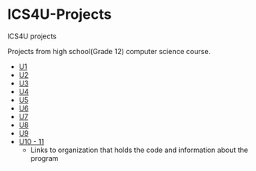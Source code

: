 # ICS4U-Projects
ICS4U projects 

Projects from high school(Grade 12) computer science course.

- [U1](https://github.com/ryanalumkal/ICS4U-Projects/tree/main/ICS4U/U1)
- [U2](https://github.com/ryanalumkal/ICS4U-Projects/tree/main/ICS4U/U2)
- [U3](https://github.com/ryanalumkal/ICS4U-Projects/tree/main/ICS4U/U3)
- [U4](https://github.com/ryanalumkal/ICS4U-Projects/tree/main/ICS4U/U4)
- [U5](https://github.com/ryanalumkal/ICS4U-Projects/tree/main/ICS4U/U5)
- [U6](https://github.com/ryanalumkal/ICS4U-Projects/tree/main/ICS4U/U6)
- [U7](https://github.com/ryanalumkal/ICS4U-Projects/tree/main/ICS4U/U7)
- [U8](https://github.com/ryanalumkal/ICS4U-Projects/tree/main/ICS4U/U8)
- [U9](https://github.com/ryanalumkal/ICS4U-Projects/tree/main/ICS4U/U9)
- [U10 - 11](https://github.com/bytestock)
  - Links to organization that holds the code and information about the program
